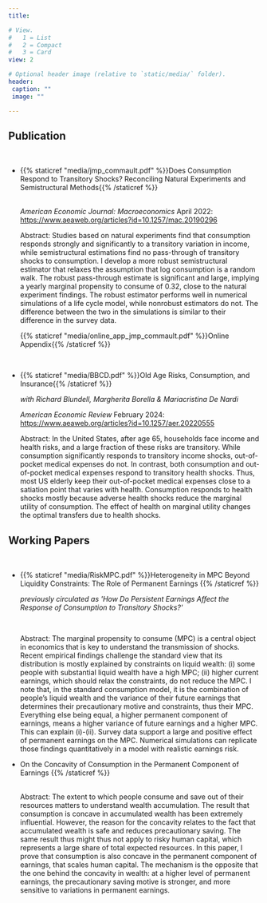 ```yaml
---
title:

# View.
#   1 = List
#   2 = Compact
#   3 = Card
view: 2

# Optional header image (relative to `static/media/` folder).
header:
 caption: ""
 image: ""

---
```

## Publication
<br>

<ul>
  <li> {{% staticref "media/jmp_commault.pdf" %}}Does Consumption Respond to Transitory Shocks? Reconciling Natural Experiments and Semistructural Methods{{% /staticref %}}</li> 
<br>

_American Economic Journal: Macroeconomics_ April 2022: https://www.aeaweb.org/articles?id=10.1257/mac.20190296
<br>

Abstract: Studies based on natural experiments find that consumption responds strongly and significantly to a transitory variation in income, while semistructural estimations find no pass-through of transitory shocks to consumption. I develop a more robust semistructural estimator that relaxes the assumption that log consumption is a random walk. The robust pass-through estimate is significant and large, implying a yearly marginal propensity to consume of 0.32, close to the natural experiment findings. The robust estimator performs well in numerical simulations of a life cycle model, while nonrobust estimators do not. The difference between the two in the simulations is similar to their difference in the survey data.

{{% staticref "media/online_app_jmp_commault.pdf" %}}Online Appendix{{% /staticref %}}
</ul>
<br>

<ul>
<li> {{% staticref "media/BBCD.pdf" %}}Old Age Risks, Consumption, and Insurance{{% /staticref %}} </li>

_with Richard Blundell, Margherita Borella & Mariacristina De Nardi_

_American Economic Review_ February 2024: https://www.aeaweb.org/articles?id=10.1257/aer.20220555
<br>

Abstract: In the United States, after age 65, households face income and health risks, and a large fraction of these risks are transitory. While consumption significantly responds to transitory income shocks, out-of-pocket medical expenses do not. In contrast, both consumption and out-of-pocket medical expenses respond to transitory health shocks. Thus, most US elderly keep their out-of-pocket medical expenses close to a satiation point that varies with health. Consumption responds to health shocks mostly because adverse health shocks reduce the marginal utility of consumption. The effect of health on marginal utility changes the optimal transfers due to health shocks.
</ul>

## Working Papers
<br>

<ul>
<li> {{% staticref "media/RiskMPC.pdf" %}}Heterogeneity in MPC Beyond Liquidity
Constraints: The Role of Permanent Earnings
{{% /staticref %}} </li>

_previously circulated as 'How Do Persistent Earnings Affect the Response of Consumption to Transitory Shocks?'_

<br>

Abstract: The marginal propensity to consume (MPC) is a central object in economics that is key to understand the transmission of shocks. Recent empirical findings challenge the standard view that its distribution is mostly explained by constraints on liquid wealth: (i) some people with substantial liquid wealth have a high MPC; (ii) higher current earnings, which should relax the constraints, do not reduce the MPC. I note that, in the standard consumption model, it is the combination of people’s liquid wealth and the variance of their future earnings that determines their precautionary motive and constraints, thus their MPC. Everything else being equal, a higher permanent component of earnings, means a higher variance of future earnings and a higher MPC. This can explain (i)-(ii). Survey data support a large and positive effect of permanent earnings on the MPC. Numerical simulations can replicate those findings quantitatively in a model with realistic earnings risk.
</ul>

<ul>
<li> On the Concavity of Consumption in the Permanent
Component of Earnings
{{% /staticref %}} </li>

<br>

Abstract: The extent to which people consume and save out of their resources matters to understand wealth accumulation. The result that consumption is concave in accumulated wealth has been extremely influential. However, the reason for the concavity relates to the fact that accumulated wealth is safe and reduces precautionary saving. The same result thus might thus not apply to risky human capital, which represents a large share of total expected resources. In this paper, I prove that consumption is also concave in the permanent component of earnings, that scales human capital. The mechanism is the opposite that the one behind the concavity in wealth: at a higher level of permanent earnings, the precautionary saving motive is stronger, and more sensitive to variations in permanent earnings.
</ul>
